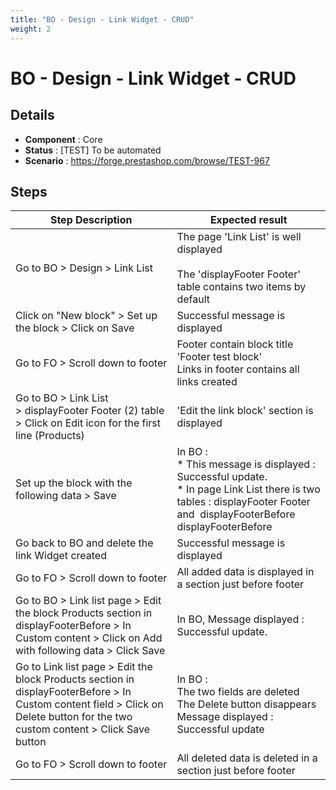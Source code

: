 ```yaml
---
title: "BO - Design - Link Widget - CRUD"
weight: 2
---
```


# BO - Design - Link Widget - CRUD
## Details
* **Component** : Core
* **Status** : [TEST] To be automated
* **Scenario** : https://forge.prestashop.com/browse/TEST-967

## Steps
| Step Description | Expected result |
| ----- | ----- |
| Go to BO > Design > Link List | The page 'Link List' is well displayed<br><br>The 'displayFooter Footer' table contains two items by default |
| Click on "New block" > Set up the block > Click on Save | Successful message is displayed |
| Go to FO > Scroll down to footer | Footer contain block title 'Footer test block'<br>Links in footer contains all links created |
| Go to BO > Link List > displayFooter Footer (2) table > Click on Edit icon for the first line (Products) | 'Edit the link block' section is displayed |
| Set up the block with the following data > Save | In BO :<br> * This message is displayed : Successful update.<br> * In page Link List there is two tables : displayFooter Footer  and  displayFooterBefore displayFooterBefore |
| Go back to BO and delete the link Widget created | Successful message is displayed |
| Go to FO > Scroll down to footer | All added data is displayed in a section just before footer |
| Go to BO > Link list page > Edit the block Products section in displayFooterBefore > In Custom content > Click on Add with following data > Click Save | In BO, Message displayed : Successful update. |
| Go to Link list page > Edit the block Products section in displayFooterBefore > In Custom content field > Click on Delete button for the two custom content > Click Save button | In BO :<br>The two fields are deleted<br>The Delete button disappears<br>Message displayed : Successful update |
| Go to FO > Scroll down to footer | All deleted data is deleted in a section just before footer |
